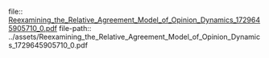file:: [Reexamining_the_Relative_Agreement_Model_of_Opinion_Dynamics_1729645905710_0.pdf](../assets/Reexamining_the_Relative_Agreement_Model_of_Opinion_Dynamics_1729645905710_0.pdf)
file-path:: ../assets/Reexamining_the_Relative_Agreement_Model_of_Opinion_Dynamics_1729645905710_0.pdf
